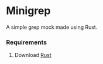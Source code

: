 # Minigrep
A simple grep mock made using Rust.

### Requirements
1.  Download <a href="Zeddling/Califorinia_Housing_Predictions">Rust</a>

